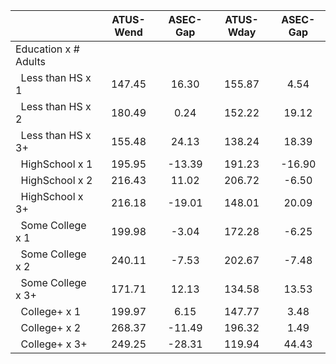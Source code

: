 
|                      |    ATUS-Wend |     ASEC-Gap |    ATUS-Wday |     ASEC-Gap |
| -------------------- | :----------: | :----------: | :----------: | :----------: |
| Education x # Adults |              |              |              |              |
| &nbsp;&nbsp;Less than HS x 1 |       147.45 |        16.30 |       155.87 |         4.54 |
| &nbsp;&nbsp;Less than HS x 2 |       180.49 |         0.24 |       152.22 |        19.12 |
| &nbsp;&nbsp;Less than HS x 3+ |       155.48 |        24.13 |       138.24 |        18.39 |
| &nbsp;&nbsp;HighSchool x 1 |       195.95 |       -13.39 |       191.23 |       -16.90 |
| &nbsp;&nbsp;HighSchool x 2 |       216.43 |        11.02 |       206.72 |        -6.50 |
| &nbsp;&nbsp;HighSchool x 3+ |       216.18 |       -19.01 |       148.01 |        20.09 |
| &nbsp;&nbsp;Some College x 1 |       199.98 |        -3.04 |       172.28 |        -6.25 |
| &nbsp;&nbsp;Some College x 2 |       240.11 |        -7.53 |       202.67 |        -7.48 |
| &nbsp;&nbsp;Some College x 3+ |       171.71 |        12.13 |       134.58 |        13.53 |
| &nbsp;&nbsp;College+ x 1 |       199.97 |         6.15 |       147.77 |         3.48 |
| &nbsp;&nbsp;College+ x 2 |       268.37 |       -11.49 |       196.32 |         1.49 |
| &nbsp;&nbsp;College+ x 3+ |       249.25 |       -28.31 |       119.94 |        44.43 |

